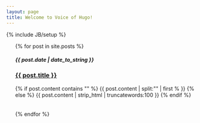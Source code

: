 ```yaml
---
layout: page
title: Welcome to Voice of Hugo!
---
```

{% include JB/setup %}
<ul class="posts">
  {% for post in site.posts %}
    <span><h5><b>{{ post.date | date_to_string }}</b></h5></span>
    <span><a href="{{ BASE_PATH }}{{ post.url }}"><h3> <b> {{ post.title }} </b></h3></a></span>
    
<div class="post-content-truncate">
  {% if post.content contains "<!-- more -->" %}
    {{ post.content | split:"<!-- more -->" | first % }}
  {% else %}
    {{ post.content | strip_html | truncatewords:100 }}
  {% endif %}
</div>
<br /> <br />
  {% endfor %}
</ul>